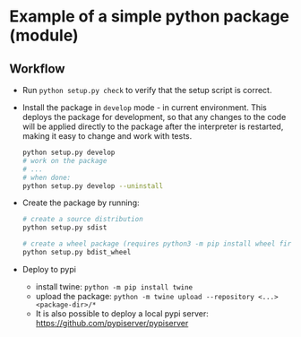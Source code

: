 # Example of a simple python package (module)

## Workflow

* Run `python setup.py check` to verify that the setup script is correct.
* Install the package in `develop` mode - in current environment.
  This deploys the package for development, so that any changes to the code
  will be applied directly to the package after the interpreter is restarted,
  making it easy to change and work with tests.
  
  ```bash
  python setup.py develop
  # work on the package
  # ...
  # when done:
  python setup.py develop --uninstall
  ```

* Create the package by running:
  ```bash
  # create a source distribution
  python setup.py sdist

  # create a wheel package (requires python3 -m pip install wheel first)
  python setup.py bdist_wheel
  ```

* Deploy to pypi

  - install twine: `python -m pip install twine`
  - upload the package: `python -m twine upload --repository <...> <package-dir>/*`
  - It is also possible to deploy a local pypi server:
    https://github.com/pypiserver/pypiserver
    